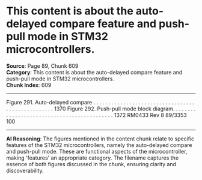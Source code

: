 # This content is about the auto-delayed compare feature and push-pull mode in STM32 microcontrollers.

**Source**: Page 89, Chunk 609  
**Category**: This content is about the auto-delayed compare feature and push-pull mode in STM32 microcontrollers.  
**Chunk Index**: 609

---

Figure 291. Auto-delayed compare . . . . . . . . . . . . . . . . . . . . . . . . . . . . . . . . . . . . . . . . . . . . . . . . . . 1370
Figure 292. Push-pull mode block diagram. . . . . . . . . . . . . . . . . . . . . . . . . . . . . . . . . . . . . . . . . . . . 1372
RM0433 Rev 8 89/3353
100

---

**AI Reasoning**: The figures mentioned in the content chunk relate to specific features of the STM32 microcontrollers, namely the auto-delayed compare and push-pull mode. These are functional aspects of the microcontroller, making 'features' an appropriate category. The filename captures the essence of both figures discussed in the chunk, ensuring clarity and discoverability.
